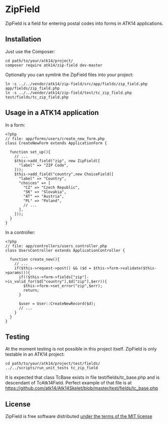 ZipField
========

ZipField is a field for entering postal codes into forms in ATK14 applications.

Installation
------------

Just use the Composer:

    cd path/to/your/atk14/project/
    composer require atk14/zip-field dev-master

Optionally you can symlink the ZipField files into your project:

    ln -s ../../vendor/atk14/zip-field/src/app/fields/zip_field.php app/fields/zip_field.php
    ln -s ../../vendor/atk14/zip-field/test/tc_zip_field.php test/fields/tc_zip_field.php

Usage in a ATK14 application
----------------------------

In a form:

    <?php
    // file: app/forms/users/create_new_form.php
    class CreateNewForm extends ApplicationForm {

      function set_up(){
        // ...
        $this->add_field("zip", new ZipField([
          "label" => "ZIP Code",
        ]));
        $this->add_field("country",new ChoiceField([
          "label" => "Country",
          "choices" => [
            "CZ" => "Czech Republic",
            "SK" => "Slovakia",
            "AT" => "Austria",
            "PL" => "Poland",
            // ...
          ],
        ]));
      }
    }

In a controller:

    <?php
    // file: app/controllers/users_controller.php
    class UsersController extends ApplicationController {

      function create_new(){
        // ...
        if($this->request->post() && ($d = $this->form->validate($this->params))){
          if(!$this->form->fields["zip"]->is_valid_for($d["country"],$d["zip"],$err)){
            $this->form->set_error("zip",$err);
            return;
          }

          $user = User::CreateNewRecord($d);
          // ...
        }
      }
    }

Testing
-------

At the moment testing is not possible in this project itself. ZipField is only testable in an ATK14 project:


    cd path/to/your/atk14/project/test/fields/
    ../../scripts/run_unit_tests tc_zip_field

It is expected that class TcBase exists in file test/fields/tc_base.php and is descendant of TcAtk14Field. Perfect example of that file is at https://github.com/atk14/Atk14Skelet/blob/master/test/fields/tc_base.php

License
-------

ZipField is free software distributed [under the terms of the MIT license](http://www.opensource.org/licenses/mit-license)

[//]: # ( vim: set ts=2 et: )
